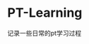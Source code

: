 





































































































# PT-Learning
记录一些日常的pt学习过程
